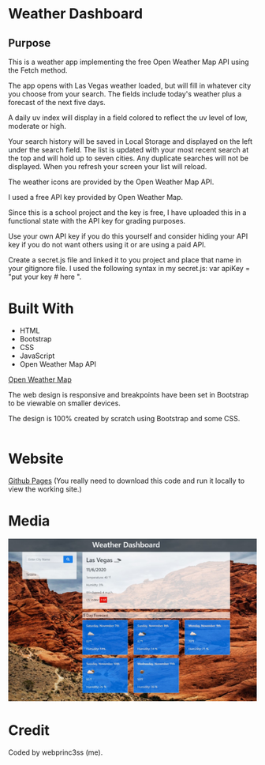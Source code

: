 # Weather Dashboard

## Purpose
This is a weather app implementing the free Open Weather Map API using the Fetch method.  

The app opens with Las Vegas weather loaded, but will fill in whatever city you choose from your search.  The fields include today's weather plus a forecast of the next five days.

A daily uv index will display in a field colored to reflect the uv level of low, moderate or high.

Your search history will be saved in Local Storage and displayed on the left under the search field.  The list is updated with your most recent search at the top and will hold up to seven cities.  Any duplicate searches will not be displayed.  When you refresh your screen your list will reload.

The weather icons are provided by the Open Weather Map API.  

I used a free API key provided by Open Weather Map.

Since this is a school project and the key is free, I have uploaded this in a functional state with the API key for grading purposes.

Use your own API key if you do this yourself and consider hiding your API key if you do not want others using it or are using a paid API.

Create a secret.js file and linked it to you project and place that name in your gitignore file.  I used the following syntax in my secret.js: var apiKey = "put your key # here ".


# Built With
- HTML
- Bootstrap
- CSS
- JavaScript
- Open Weather Map API

[Open Weather Map](https://openweathermap.org/api)

The web design is responsive and breakpoints have been set in Bootstrap to be viewable on smaller devices.

The design is 100% created by scratch using Bootstrap and some CSS.
<br><br>

# Website

[Github Pages](https://webprinc3ss.github.io/weather-dashboard/index.html)
(You really need to download this code and run it locally to view the working site.)
<br>

# Media

![Screenshot](assets/images/redrock.jpg)
<br>

# Credit
Coded by webprinc3ss (me).

